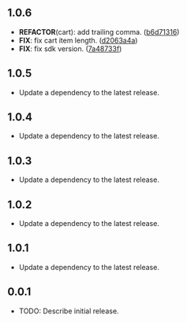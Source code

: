 ## 1.0.6

 - **REFACTOR**(cart): add trailing comma. ([b6d71316](https://github.com/qcx/chimera/commit/b6d7131639527a1c0509231fbae2c3390ce134ab))
 - **FIX**: fix cart item length. ([d2063a4a](https://github.com/qcx/chimera/commit/d2063a4a057b4497cd0fed1c22074caf2f6be015))
 - **FIX**: fix sdk version. ([7a48733f](https://github.com/qcx/chimera/commit/7a48733f9d9e4f32fa7d8fea4c90f2dbbfd3df3b))

## 1.0.5

 - Update a dependency to the latest release.

## 1.0.4

 - Update a dependency to the latest release.

## 1.0.3

 - Update a dependency to the latest release.

## 1.0.2

 - Update a dependency to the latest release.

## 1.0.1

 - Update a dependency to the latest release.

## 0.0.1

* TODO: Describe initial release.
